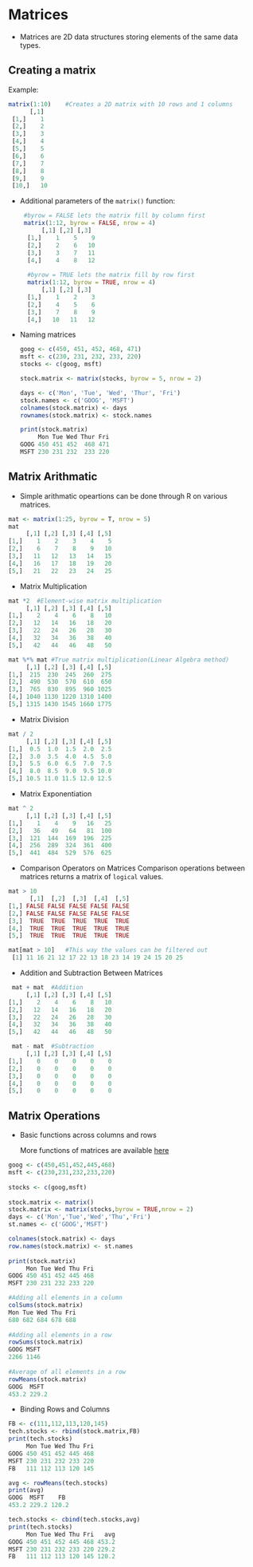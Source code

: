 # Matrices
- Matrices are 2D data structures storing elements of the same data types.

Creating a matrix
-------
Example:

```R
matrix(1:10)	#Creates a 2D matrix with 10 rows and 1 columns
      [,1]
 [1,]    1
 [2,]    2
 [3,]    3
 [4,]    4
 [5,]    5
 [6,]    6
 [7,]    7
 [8,]    8
 [9,]    9
 [10,]   10
```
- Additional parameters of the `matrix()` function:
  ```R
   #byrow = FALSE lets the matrix fill by column first
   matrix(1:12, byrow = FALSE, nrow = 4)
     	[,1] [,2] [,3]
	[1,]    1    5    9
	[2,]    2    6   10
	[3,]    3    7   11
	[4,]    4    8   12
    
    #byrow = TRUE lets the matrix fill by row first
    matrix(1:12, byrow = TRUE, nrow = 4)
     	[,1] [,2] [,3]
	[1,]    1    2    3
	[2,]    4    5    6
	[3,]    7    8    9
	[4,]   10   11   12
    ```
	
 - Naming matrices
 	```R
    goog <- c(450, 451, 452, 468, 471)
	msft <- c(230, 231, 232, 233, 220)
	stocks <- c(goog, msft)

	stock.matrix <- matrix(stocks, byrow = 5, nrow = 2)

	days <- c('Mon', 'Tue', 'Wed', 'Thur', 'Fri')
	stock.names <- c('GOOG', 'MSFT')
	colnames(stock.matrix) <- days
	rownames(stock.matrix) <- stock.names

	print(stock.matrix)
         Mon Tue Wed Thur Fri
	GOOG 450 451 452  468 471
	MSFT 230 231 232  233 220 
    ```

Matrix Arithmatic
------

- Simple arithmatic opeartions can be done through R on various matrices.

```R
mat <- matrix(1:25, byrow = T, nrow = 5)
mat
     [,1] [,2] [,3] [,4] [,5]
[1,]    1    2    3    4    5
[2,]    6    7    8    9   10
[3,]   11   12   13   14   15
[4,]   16   17   18   19   20
[5,]   21   22   23   24   25
```
- Matrix Multiplication

```R
mat *2	#Element-wise matrix multiplication
     [,1] [,2] [,3] [,4] [,5]
[1,]    2    4    6    8   10
[2,]   12   14   16   18   20
[3,]   22   24   26   28   30
[4,]   32   34   36   38   40
[5,]   42   44   46   48   50

mat %*% mat	#True matrix multiplication(Linear Algebra method)
     [,1] [,2] [,3] [,4] [,5]
[1,]  215  230  245  260  275
[2,]  490  530  570  610  650
[3,]  765  830  895  960 1025
[4,] 1040 1130 1220 1310 1400
[5,] 1315 1430 1545 1660 1775
```
- Matrix Division

```R
mat / 2
     [,1] [,2] [,3] [,4] [,5]
[1,]  0.5  1.0  1.5  2.0  2.5
[2,]  3.0  3.5  4.0  4.5  5.0
[3,]  5.5  6.0  6.5  7.0  7.5
[4,]  8.0  8.5  9.0  9.5 10.0
[5,] 10.5 11.0 11.5 12.0 12.5
```

- Matrix Exponentiation

```R
mat ^ 2
     [,1] [,2] [,3] [,4] [,5]
[1,]    1    4    9   16   25
[2,]   36   49   64   81  100
[3,]  121  144  169  196  225
[4,]  256  289  324  361  400
[5,]  441  484  529  576  625
```

- Comparison Operators on Matrices
	Comparison operations between matrices returns a matrix of `logical` values.
    
```R
mat > 10
      [,1]  [,2]  [,3]  [,4]  [,5]
[1,] FALSE FALSE FALSE FALSE FALSE
[2,] FALSE FALSE FALSE FALSE FALSE
[3,]  TRUE  TRUE  TRUE  TRUE  TRUE
[4,]  TRUE  TRUE  TRUE  TRUE  TRUE
[5,]  TRUE  TRUE  TRUE  TRUE  TRUE

mat[mat > 10]	#This way the values can be filtered out
 [1] 11 16 21 12 17 22 13 18 23 14 19 24 15 20 25
```

- Addition and Subtraction Between Matrices

```R
 mat + mat	#Addition
     [,1] [,2] [,3] [,4] [,5]
[1,]    2    4    6    8   10
[2,]   12   14   16   18   20
[3,]   22   24   26   28   30
[4,]   32   34   36   38   40
[5,]   42   44   46   48   50

 mat - mat	#Subtraction
     [,1] [,2] [,3] [,4] [,5]
[1,]    0    0    0    0    0
[2,]    0    0    0    0    0
[3,]    0    0    0    0    0
[4,]    0    0    0    0    0
[5,]    0    0    0    0    0
```

Matrix Operations
------

- Basic functions across columns and rows
	
	More functions of matrices are available [here](https://cran.r-project.org/doc/contrib/Short-refcard.pdf)

```R
goog <- c(450,451,452,445,468)
msft <- c(230,231,232,233,220)
 
stocks <- c(goog,msft)
 
stock.matrix <- matrix()
stock.matrix <- matrix(stocks,byrow = TRUE,nrow = 2)
days <- c('Mon','Tue','Wed','Thu','Fri')
st.names <- c('GOOG','MSFT')

colnames(stock.matrix) <- days
row.names(stock.matrix) <- st.names
 
print(stock.matrix)
     Mon Tue Wed Thu Fri
GOOG 450 451 452 445 468
MSFT 230 231 232 233 220

#Adding all elements in a column
colSums(stock.matrix)
Mon Tue Wed Thu Fri 
680 682 684 678 688 
 
#Adding all elements in a row
rowSums(stock.matrix)
GOOG MSFT 
2266 1146 
 
#Average of all elements in a row
rowMeans(stock.matrix)
GOOG  MSFT 
453.2 229.2 
```

- Binding Rows and Columns

```R
FB <- c(111,112,113,120,145)
tech.stocks <- rbind(stock.matrix,FB)
print(tech.stocks)
     Mon Tue Wed Thu Fri
GOOG 450 451 452 445 468
MSFT 230 231 232 233 220
FB   111 112 113 120 145

avg <- rowMeans(tech.stocks) 
print(avg)
GOOG  MSFT    FB 
453.2 229.2 120.2 

tech.stocks <- cbind(tech.stocks,avg)
print(tech.stocks)
     Mon Tue Wed Thu Fri   avg
GOOG 450 451 452 445 468 453.2
MSFT 230 231 232 233 220 229.2
FB   111 112 113 120 145 120.2
```
